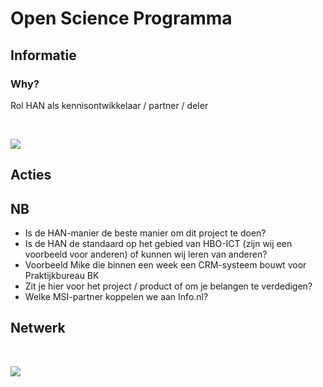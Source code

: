 # Open Science Programma

## Informatie

### Why?
Rol HAN als kennisontwikkelaar / partner / deler

<br>

![](https://github.com/minorsmart/sep2018/blob/master/docs/Screenshot%202019-01-14%20at%2010.47.03.png)

## Acties

## NB
- Is de HAN-manier de beste manier om dit project te doen?
- Is de HAN de standaard op het gebied van HBO-ICT (zijn wij een voorbeeld voor anderen) of kunnen wij leren van anderen?
- Voorbeeld Mike die binnen een week een CRM-systeem bouwt voor Praktijkbureau BK
- Zit je hier voor het project / product of om je belangen te verdedigen?
- Welke MSI-partner koppelen we aan Info.nl?

## Netwerk

<br>

![](https://github.com/minorsmart/sep2018/blob/master/docs/IMG_20190114_115031.jpg)
